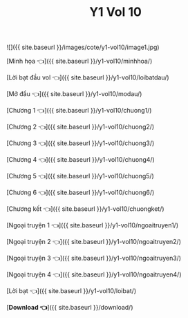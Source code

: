 ﻿---
layout: post
title: Y1 Vol 10
---

![]({{ site.baseurl }}/images/cote/y1-vol10/image1.jpg)

[Minh họa 👈]({{ site.baseurl }}/y1-vol10/minhhoa/)

[Lời bạt đầu vol 👈]({{ site.baseurl }}/y1-vol10/loibatdau/)

[Mở đầu 👈]({{ site.baseurl }}/y1-vol10/modau/)

[Chương 1 👈]({{ site.baseurl }}/y1-vol10/chuong1/)

[Chương 2 👈]({{ site.baseurl }}/y1-vol10/chuong2/)

[Chương 3 👈]({{ site.baseurl }}/y1-vol10/chuong3/)

[Chương 4 👈]({{ site.baseurl }}/y1-vol10/chuong4/)

[Chương 5 👈]({{ site.baseurl }}/y1-vol10/chuong5/)

[Chương 6 👈]({{ site.baseurl }}/y1-vol10/chuong6/)

[Chương kết 👈]({{ site.baseurl }}/y1-vol10/chuongket/)

[Ngoại truyện 1 👈]({{ site.baseurl }}/y1-vol10/ngoaitruyen1/)

[Ngoại truyện 2 👈]({{ site.baseurl }}/y1-vol10/ngoaitruyen2/)

[Ngoại truyện 3 👈]({{ site.baseurl }}/y1-vol10/ngoaitruyen3/)

[Ngoại truyện 4 👈]({{ site.baseurl }}/y1-vol10/ngoaitruyen4/)

[Lời bạt 👈]({{ site.baseurl }}/y1-vol10/loibat/)

[**Download 👈**]({{ site.baseurl }}/download/)